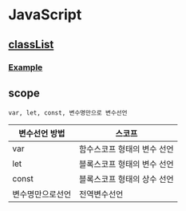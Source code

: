 # JavaScript
## [classList](https://developer.mozilla.org/ko/docs/Web/API/Element/classList)
### [Example](./javascript/javascript12.html)
## scope
```
var, let, const, 변수명만으로 변수선언
```
|변수선언 방법|스코프|
|-|-|
|var|함수스코프 형태의 변수 선언|
|let|블록스코프 형태의 변수 선언|
|const|블록스코프 형태의 상수 선언|
|변수명만으로선언|전역변수선언|
